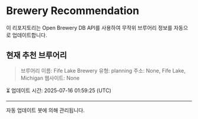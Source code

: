 # Brewery Recommendation

이 리포지토리는 Open Brewery DB API를 사용하여 무작위 브루어리 정보를 자동으로 업데이트합니다.

## 현재 추천 브루어리
> 브루어리 이름: Fife Lake Brewery
유형: planning
주소: None, Fife Lake, Michigan
웹사이트: None

⏳ 업데이트 시간: 2025-07-16 01:59:25 (UTC)

---
자동 업데이트 봇에 의해 관리됩니다.